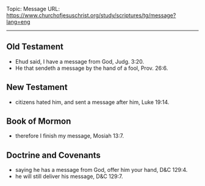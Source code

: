 Topic: Message
URL: https://www.churchofjesuschrist.org/study/scriptures/tg/message?lang=eng

---

## Old Testament

- Ehud said, I have a message from God, Judg. 3:20.
- He that sendeth a message by the hand of a fool, Prov. 26:6.

## New Testament

- citizens hated him, and sent a message after him, Luke 19:14.

## Book of Mormon

- therefore I finish my message, Mosiah 13:7.

## Doctrine and Covenants

- saying he has a message from God, offer him your hand, D&C 129:4.
- he will still deliver his message, D&C 129:7.

